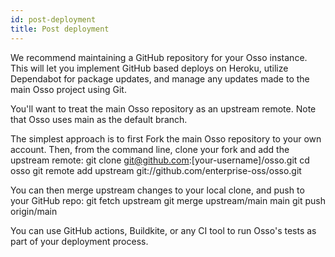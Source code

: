 ```yaml
---
id: post-deployment
title: Post deployment
---
```


We recommend maintaining a GitHub repository for your Osso instance. This will let you implement GitHub based deploys on Heroku, utilize Dependabot for package updates, and manage any updates made to the main Osso project using Git.

You'll want to treat the main Osso repository as an upstream remote. Note that Osso uses main as the default branch.

The simplest approach is to first Fork the main Osso repository to your own account.
Then, from the command line, clone your fork and add the upstream remote:
git clone git@github.com:[your-username]/osso.git
cd osso
git remote add upstream git://github.com/enterprise-oss/osso.git

You can then merge upstream changes to your local clone, and push to your GitHub repo:
git fetch upstream
git merge upstream/main main
git push origin/main

You can use GitHub actions, Buildkite, or any CI tool to run Osso's tests as part of your deployment process.